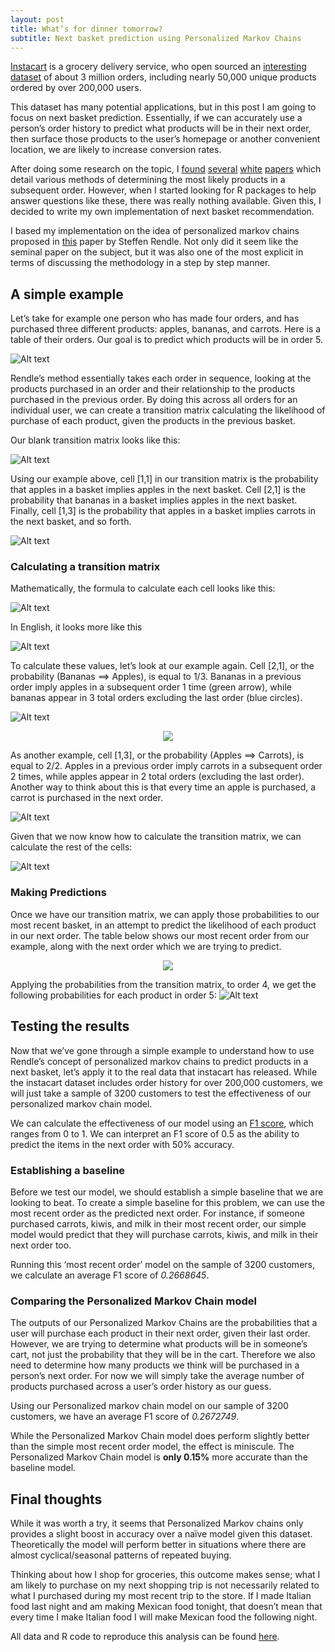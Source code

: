 ```yaml
---
layout: post
title: What’s for dinner tomorrow?
subtitle: Next basket prediction using Personalized Markov Chains
---
```


[Instacart](https://www.instacart.com/) is a grocery delivery service, who open sourced an [interesting dataset](https://www.instacart.com/datasets/grocery-shopping-2017) of about 3 million orders, including nearly 50,000 unique products ordered by over 200,000 users. 

This dataset has many potential applications, but in this post I am going to focus on next basket prediction. Essentially, if we can accurately use a person’s order history to predict what products will be in their next order, then surface those products to the user’s homepage or another convenient location, we are likely to increase conversion rates.

After doing some research on the topic, I [found](https://github.com/riazhedayati/PMC/blob/master/white%20papers/Dynamic%20Recurrent%20Model%20for%20Next%20Basket.pdf) [several](https://github.com/riazhedayati/PMC/blob/master/white%20papers/Learning%20Hierarchical%20Representation%20Model%20for%20Next.pdf) [white](https://github.com/riazhedayati/PMC/blob/master/white%20papers/Next%20Basket%20Prediction%20using%20Recurring.pdf) [papers](https://github.com/riazhedayati/PMC/blob/master/white%20papers/Where%20You%20Like%20to%20Go%20Next%20Successive%20Point-of-Interest%20Recommendation.pdf) which detail various methods of determining the most likely products in a subsequent order. However, when I started looking for R packages to help answer questions like these, there was really nothing available. Given this, I decided to write my own implementation of next basket recommendation.

I based my implementation on the idea of personalized markov chains proposed in [this](https://github.com/riazhedayati/PMC/blob/master/white%20papers/Factorizing%20Personalized%20Markov%20Chains.pdf) paper by Steffen Rendle. Not only did it seem like the seminal paper on the subject, but it was also one of the most explicit in terms of discussing the methodology in a step by step manner. 

## A simple example
Let’s take for example one person who has made four orders, and has purchased three different products: apples, bananas, and carrots. Here is a table of their orders. Our goal is to predict which products will be in order 5.

![Alt text](/img/personalized-markov-chains/PMC1.png)


Rendle’s method essentially takes each order in sequence, looking at the products purchased in an order and their relationship to the products purchased in the previous order. By doing this across all orders for an individual user, we can create a transition matrix calculating the likelihood of purchase of each product, given the products in the previous basket. 

Our blank transition matrix looks like this:

![Alt text](/img/personalized-markov-chains/PMC2.png)


Using our example above, cell [1,1] in our transition matrix is the probability that apples in a basket implies apples in the next basket. Cell [2,1] is the probability that bananas in a basket implies apples in the next basket. Finally, cell [1,3] is the probability that apples in a basket implies carrots in the next basket, and so forth. 

![Alt text](/img/personalized-markov-chains/PMC3.png)

### Calculating a transition matrix
Mathematically, the formula to calculate each cell looks like this:

![Alt text](/img/personalized-markov-chains/PMC4.png)

In English, it looks more like this

![Alt text](/img/personalized-markov-chains/PMC5.png)


To calculate these values, let’s look at our example again. Cell [2,1], or the probability (Bananas ==> Apples), is equal to 1/3. Bananas in a previous order imply apples in a subsequent order 1 time (green arrow), while bananas appear in 3 total orders excluding the last order (blue circles).

![Alt text](/img/personalized-markov-chains/PMC6.png)
<div style="text-align:center"><img src ="/img/personalized-markov-chains/PMC6.png" /></div>


As another example, cell [1,3], or the probability (Apples ==> Carrots), is equal to 2/2. Apples in a previous order imply carrots in a subsequent order 2 times, while apples appear in 2 total orders (excluding the last order). Another way to think about this is that every time an apple is purchased, a carrot is purchased in the next order.


![Alt text](/img/personalized-markov-chains/PMC7.png)

Given that we now know how to calculate the transition matrix, we can calculate the rest of the cells:

![Alt text](/img/personalized-markov-chains/PMC8.png)

### Making Predictions
Once we have our transition matrix, we can apply those probabilities to our most recent basket, in an attempt to predict the likelihood of each product in our next order. The table below shows our most recent order from our example, along with the next order which we are trying to predict. 

<center><img src="img/personalized-markov-chains/PMC9.png"></center>

Applying the probabilities from the transition matrix, to order 4, we get the following probabilities for each product in order 5: 
![Alt text](/img/personalized-markov-chains/PMC10.png)

## Testing the results
Now that we’ve gone through a simple example to understand how to use Rendle’s concept of personalized markov chains to predict products in a next basket, let’s apply it to the real data that instacart has released. While the instacart dataset includes order history for over 200,000 customers, we will just take a sample of 3200 customers to test the effectiveness of our personalized markov chain model. 

We can calculate the effectiveness of our model using an [F1 score](https://en.wikipedia.org/wiki/F1_score), which ranges from 0 to 1. We can interpret an F1 score of 0.5 as the ability to predict the items in the next order with 50% accuracy. 

### Establishing a baseline
Before we test our model, we should establish a simple baseline that we are looking to beat. To create a simple baseline for this problem, we can use the most recent order as the predicted next order. For instance, if someone purchased carrots, kiwis, and milk in their most recent order, our simple model would predict that they will purchase carrots, kiwis, and milk in their next order too. 

Running this ‘most recent order’ model on the sample of 3200 customers, we calculate an average F1 score of _0.2668645_.

### Comparing the Personalized Markov Chain model
The outputs of our Personalized Markov Chains are the probabilities that a user will purchase each product in their next order, given their last order. However, we are trying to determine what products will be in someone’s cart, not just the probability that they will be in the cart. Therefore we also need to determine how many products we think will be purchased in a person’s next order. For now we will simply take the average number of products purchased across a user’s order history as our guess.

Using our Personalized markov chain model on our sample of 3200 customers, we have an average F1 score of _0.2672749_. 

While the Personalized Markov Chain model does perform slightly better than the simple most recent order model, the effect is miniscule. The Personalized Markov Chain model is __only 0.15%__ more accurate than the baseline model.
 
## Final thoughts
While it was worth a try, it seems that Personalized Markov chains only provides a slight boost in accuracy over a naïve model given this dataset. Theoretically the model will perform better in situations where there are almost cyclical/seasonal patterns of repeated buying. 

Thinking about how I shop for groceries, this outcome makes sense; what I am likely to purchase on my next shopping trip is not necessarily related to what I purchased during my most recent trip to the store. If I made Italian food last night and am making Mexican food tonight, that doesn’t mean that every time I make Italian food I will make Mexican food the following night. 

All data and R code to reproduce this analysis can be found [here](https://github.com/riazhedayati/PMC).
